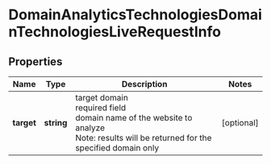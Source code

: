 # DomainAnalyticsTechnologiesDomainTechnologiesLiveRequestInfo

## Properties

| Name | Type | Description | Notes |
|------------ | ------------- | ------------- | -------------|
**target** | **string** | target domain<br>required field<br>domain name of the website to analyze<br>Note: results will be returned for the specified domain only |[optional]|